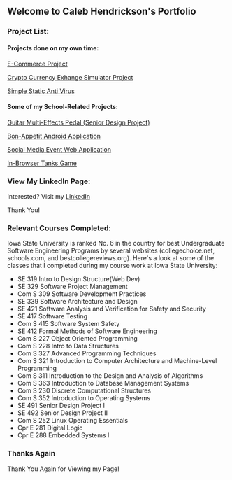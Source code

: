 ## Welcome to Caleb Hendrickson's Portfolio

### Project List:

#### Projects done on my own time:

[E-Commerce Project](eStore.md)

[Crypto Currency Exhange Simulator Project](ASP.NET-Core-Web-App.md)

[Simple Static Anti Virus](AntiVirus.md)


#### Some of my School-Related Projects:

[Guitar Multi-Effects Pedal (Senior Design Project)](SeniorDesign.md)

[Bon-Appetit Android Application](BonAppetit.md)

[Social Media Event Web Application](goGetters.md)

[In-Browser Tanks Game](NodejsTanks.md)


### View My LinkedIn Page:

Interested? Visit my [LinkedIn](https://www.linkedin.com/in/caleb-neal-hendrickson/)

Thank You!

### Relevant Courses Completed:

Iowa State University is ranked No. 6 in the country for best Undergraduate Software Engineering Programs by several websites (collegechoice.net, schools.com, and bestcollegereviews.org). 
Here's a look at some of the classes that I completed during my course work at Iowa State University:

- SE 319 Intro to Design Structure(Web Dev) 
- SE 329 Software Project Management
- Com S 309 Software Development Practices 
- SE 339 Software Architecture and Design 
- SE 421 Software Analysis and Verification for Safety and Security
- SE 417 Software Testing
- Com S 415 Software System Safety 
- SE 412 Formal Methods of Software Engineering
- Com S 227 Object Oriented Programming
- Com S 228 Intro to Data Structures 
- Com S 327 Advanced Programming Techniques
- Com S 321 Introduction to Computer Architecture and Machine-Level Programming
- Com S 311 Introduction to the Design and Analysis of Algorithms
- Com S 363 Introduction to Database Management Systems
- Com S 230 Discrete Computational Structures
- Com S 352 Introduction to Operating Systems
- SE 491 Senior Design Project I
- SE 492 Senior Design Project II  
- Com S 252 Linux Operating Essentials 
- Cpr E 281 Digital Logic
- Cpr E 288 Embedded Systems I 

### Thanks Again

Thank You Again for Viewing my Page!
